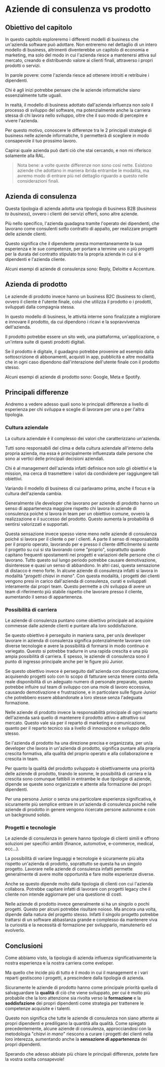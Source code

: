 # Aziende di consulenza vs prodotto

## Obiettivo del capitolo

In questo capitolo esploreremo i differenti modelli di business che un'azienda software può adottare. Non entreremo nel dettaglio di un intero modello di business, altrimenti diventerebbe un capitolo di economia e marketing, ma solo del modo in cui l'azienda riesce a mantenersi attiva sul mercato, creando e distribuendo valore ai clienti finali, attraverso i propri prodotti o servizi.

In parole povere: come l'azienda riesce ad ottenere introiti e retribuire i dipendenti.

Chi è agli inizi potrebbe pensare che le aziende informatiche siano essenzialmente tutte uguali.

In realtà, il modello di business adottato dall'azienda influenza non solo il processo di sviluppo del software, ma potenzialmente anche la carriera stessa di chi lavora nello sviluppo, oltre che il suo modo di percepire e vivere l'azienda.

Per questo motivo, conoscere le differenze tra le 2 principali strategie di business nelle aziende informatiche, ti permetterà di scegliere in modo consapevole il tuo prossimo lavoro.

Capirai quale azienda può darti ciò che stai cercando, e non mi riferisco solamente alla RAL.

> Nota bene: a volte queste differenze non sono così nette. Esistono aziende che adottano in maniera ibrida entrambe le modalità, ma avremo modo di entrare più nel dettaglio riguardo a questo nelle considerazioni finali.

## Azienda di consulenza

Questa tipologia di azienda adotta una tipologia di business B2B (_business to business_), ovvero i clienti dei servizi offerti, sono altre aziende.

Più nello specifico, l'azienda guadagna tramite l'operato dei dipendenti, che lavorano come consulenti sotto contratto di appalto, per realizzare progetti delle aziende clienti.

Questo significa che il dipendente presta momentaneamente la sua esperienza e le sue competenze, per portare a termine uno o più progetti per la durata del contratto stipulato tra la propria azienda in cui si è dipendenti e l'azienda cliente.

Alcuni esempi di aziende di consulenza sono: Reply, Deloitte e Accenture.

## Azienda di prodotto

Le aziende di prodotto invece hanno un business B2C (business to client), ovvero il cliente è l'utente finale, colui che utilizza il prodotto o i prodotti, sviluppati dalla compagnia stessa.

In questo modello di business, le attività interne sono finalizzate a migliorare e innovare il prodotto, da cui dipendono i ricavi e la sopravvivenza dell'azienda.

Il prodotto potrebbe essere un sito web, una piattaforma, un'applicazione, o un'intera suite di questi prodotti digitali.

Se il prodotto è digitale, il guadagno potrebbe provenire ad esempio dalla sottoscrizione di abbonamenti, acquisti in app, pubblicità e altre modalità che in ogni caso dipendono dall'interazione dell'utente finale con il prodotto stesso.

Alcuni esempi di aziende di prodotto sono: Google, Meta e Spotify.

## Principali differenze

Andremo a vedere adesso quali sono le principali differenze a livello di esperienza per chi sviluppa e sceglie di lavorare per una o per l'altra tipologia.

### Cultura aziendale

La cultura aziendale è il complesso dei valori che caratterizzano un'azienda.

Tutti sono responsabili del clima e della cultura aziendale all'interno della propria azienda, ma essa è principalmente influenzata dalle persone che sono ai vertici delle principali decisioni aziendali.

Chi è al management dell'azienda infatti definisce non solo gli obiettivi e la mission, ma cerca di trasmettere i valori da condividere per raggiungere tali obiettivi.

Variando il modello di business di cui parlavamo prima, anche il focus e la cultura dell'azienda cambia.

Generalmente i/le developer che lavorano per aziende di prodotto hanno un senso di appartenenza maggiore rispetto chi lavora in aziende di consulenza poiché si lavora in team per un obiettivo comune, ovvero la realizzazione e il successo del prodotto. Questo aumenta la probabilità di sentirsi valorizzati e supportati.

Questa sensazione invece spesso viene meno nelle aziende di consulenza poiché si lavora per il cliente o per i clienti. A parte il senso di responsabilità per il proprio operato, lavorando per e presso il cliente difficilmente si _sente_ il progetto su cui si sta lavorando come "proprio", soprattutto quando capitano frequenti spostamenti nei progetti e variazioni delle persone che ci lavorano. Tutto questo sul lungo periodo potrebbe causare demotivazione, disinteresse e quasi un senso di abbandono.
In altri casi, questa sensazione di distacco è meno forte. In alcune aziende di consulenza infatti si lavora in modalità "_progetti chiavi in mano_". Con questa modalità, i progetti dei clienti vengono presi in carico dall'azienda di consulenza, curati e sviluppati interamente dai propri team. Questo permette a chi sviluppa di avere un team di riferimento più stabile rispetto che lavorare presso il cliente, aumentando il senso di appartenenza.

### Possibilità di carriera

Le aziende di consulenza puntano come obiettivo principale ad acquisire commesse dalle aziende clienti e puntare alla loro soddisfazione.

Se questo obiettivo è perseguito in maniera sana, per un/a developer lavorare in azienda di consulenza significa potenzialmente lavorare con diverse tecnologie e avere la possibilità di formarsi in modo continuo e variegato.
Questo si potrebbe tradurre in una rapida crescita e una più ampia possibilità di carriera. E spesso, le aziende di consulenza sono il punto di ingresso principale anche per le figure più Junior.

Se questo obiettivo invece è perseguito dall'azienda con disorganizzazione, acquisendo progetti solo con lo scopo di fatturare senza tenere conto della reale disponibilità di un adeguato numero di personale preparato, questo potrebbe influire sul team di sviluppo con una mole di lavoro eccessiva, causando demotivazione e frustrazione, e in particolare sulle figure Junior che potrebbero essere abbandonate a loro stesse senza l'adeguata formazione.

Nelle aziende di prodotto invece la responsabilità principale di ogni reparto dell'azienda sarà quello di mantenere il prodotto attivo e attrattivo sul mercato. Questo vale sia per il reparto di marketing e comunicazione, quanto per il reparto tecnico sia a livello di innovazione e sviluppo dello stesso.

Se l'azienda di prodotto ha una direzione precisa e organizzata, per un/a developer che lavora in un'azienda di prodotto, significa puntare alla propria crescita formativa, alla qualità del proprio operato e alla collaborazione e crescita in team.

Per quanto la qualità del prodotto sviluppato è obiettivamente una priorità delle aziende di prodotto, tirando le somme, le possibilità di carriera e la crescita sono comunque fattibili in entrambe le due tipologie di aziende, dipende se queste sono organizzate e attente alla formazione dei propri dipendenti.

Per una persona Junior o senza una particolare esperienza significativa, è sicuramente più semplice entrare in un'azienda di consulenza poiché nelle aziende di prodotto in genere vengono ricercate persone autonome e con un background solido.

### Progetti e tecnologie

Le aziende di consulenza in genere hanno tipologie di clienti simili e offrono soluzioni per specifici ambiti (finance, automotive, e-commerce, medical, ecc...).

La possibilità di variare linguaggi e tecnologie è sicuramente più alta rispetto un'azienda di prodotto, soprattutto se questa ha un singolo progetto. Lavorare nelle aziende di consulenza infatti permette generalmente di avere molte opportunità e fare molte esperienze diverse.

Anche se questo dipende molto dalla tipologia di clienti con cui l'azienda collabora. Potrebbe capitare infatti di lavorare con progetti legacy che il cliente non intende aggiornare per una questione di costi.

Nelle aziende di prodotto invece generalmente si ha un singolo o pochi progetti. Questo per alcuni potrebbe risultare noioso. Ma ancora una volta, dipende dalla natura del progetto stesso. Infatti il singolo progetto potrebbe trattarsi di un software abbastanza grande e complesso da mantenere viva la curiosità e la necessità di formazione per svilupparlo, manutenerlo ed evolverlo.

## Conclusioni

Come abbiamo visto, la tipologia di azienda influenza significativamente la nostra esperienza e la nostra carriera come eveloper.

Ma quello che incide più di tutto è il modo in cui il management e i vari reparti gestiscono i progetti, a prescindere dalla tipologia di azienda.

Sicuramente le aziende di prodotto hanno come principale priorità quella di salvaguardare la **qualità** di ciò che viene sviluppato, per cui è molto più probabile che la loro attenzione sia rivolta verso la **formazione** e la **soddisfazione** dei propri dipendenti come strategia per trattenere le competenze acquisite e i talenti.

Questo non significa che tutte le aziende di consulenza non siano attente ai propri dipendenti e prediligano la quantità alla qualità. Come spiegato precedentemente, alcune aziende di consulenza, approcciandosi con la metodologia "_chiavi in mano_" riescono a curare i progetti dei clienti nella loro interezza, aumentando anche la **sensazione di appartenenza** dei propri dipendenti.

Sperando che adesso abbiate più chiare le principali differenze, potete fare la vostra scelta consapevole!
